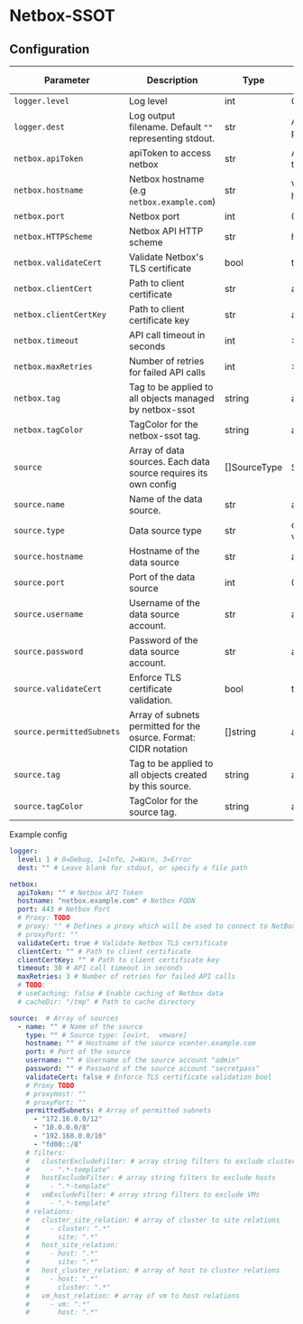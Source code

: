# Netbox-SSOT


## Configuration

| Parameter                 | Description                                                      | Type         | Possible values | Default                 | Required |
| ------------------------- | ---------------------------------------------------------------- | ------------ | --------------- | ----------------------- | -------- |
| `logger.level`            | Log level                                                        | int          | 0-3             | 1                       | Yes      |
| `logger.dest`             | Log output filename. Default `""` representing stdout.           | str          | Any valid path  | ""                      | No       |
| `netbox.apiToken`         | apiToken to access netbox                                        | str          | Any valid token | ""                      | Yes      |
| `netbox.hostname`         | Netbox hostname (e.g `netbox.example.com`)                       | str          | Valid hostname  | ""                      | Yes      |
| `netbox.port`             | Netbox port                                                      | int          | 0-65536         | 443                     | No       |
| `netbox.HTTPScheme`       | Netbox API HTTP scheme                                           | str          | http, https     | https                   | No       |
| `netbox.validateCert`     | Validate Netbox's TLS certificate                                | bool         | true, false     | false                   | No       |
| `netbox.clientCert`       | Path to client certificate                                       | str          | any             | ""                      | No       |
| `netbox.clientCertKey`    | Path to client certificate key                                   | str          | any             | ""                      | No       |
| `netbox.timeout`          | API call timeout in seconds                                      | int          | >=0             | 30                      | No       |
| `netbox.maxRetries`       | Number of retries for failed API calls                           | int          | >=0             | 3                       | No       |
| `netbox.tag`              | Tag to be applied to all objects managed by netbox-ssot          | string       | any             | "netbox-ssot"           | No       |
| `netbox.tagColor`         | TagColor for the netbox-ssot tag.                                | string       | any             | "07426b"                | No       |
| `source`                  | Array of data sources. Each data source requires its own config  | []SourceType | SourceType      | []                      | No       |
| `source.name`             | Name of the data source.                                         | str          | any             | ""                      | Yes      |
| `source.type`             | Data source type                                                 | str          | ovirt, vmware   | ""                      | Yes      |
| `source.hostname`         | Hostname of the data source                                      | str          | any             | ""                      | Yes      |
| `source.port`             | Port of the data source                                          | int          | 0-65536         | 443                     | No       |
| `source.username`         | Username of the data source account.                             | str          | any             | ""                      | Yes      |
| `source.password`         | Password of the data source account.                             | str          | any             | ""                      | Yes      |
| `source.validateCert`     | Enforce TLS certificate validation.                              | bool         | true, false     | false                   | No       |
| `source.permittedSubnets` | Array of subnets permitted for the osurce. Format: CIDR notation | []string     | any             | []                      | No       |
| `source.tag`              | Tag to be applied to all objects created by this source.         | string       | any             | "source-" + source.name | No       |
| `source.tagColor`         | TagColor for the source tag.                                     | string       | any             | ovirt: "07426b"         | No       |


Example config

```yaml
logger:
  level: 1 # 0=Debug, 1=Info, 2=Warn, 3=Error
  dest: "" # Leave blank for stdout, or specify a file path

netbox:
  apiToken: "" # Netbox API Token
  hostname: "netbox.example.com" # Netbox FQDN
  port: 443 # Netbox Port
  # Proxy: TODO
  # proxy: "" # Defines a proxy which will be used to connect to NetBox. Proxy setting needs to include ; the schema. Proxy basic auth example: http://user:pass@10.10.1.10:312
  # proxyPort: ""
  validateCert: true # Validate Netbox TLS certificate
  clientCert: "" # Path to client certificate
  clientCertKey: "" # Path to client certificate key
  timeout: 30 # API call timeout in seconds
  maxRetries: 3 # Number of retries for failed API calls
  # TODO:
  # useCaching: false # Enable caching of Netbox data
  # cacheDir: "/tmp" # Path to cache directory

source:  # Array of sources
  - name: "" # Name of the source
    type: "" # Source type: [ovirt,  vmware]
    hostname: "" # Hostname of the source vcenter.example.com
    port: # Port of the source
    username: "" # Username of the source account "admin"
    password: "" # Password of the source account "secretpass"
    validateCert: false # Enforce TLS certificate validation bool
    # Proxy TODO
    # proxyHost: ""
    # proxyPort: ""
    permittedSubnets: # Array of permitted subnets
      - "172.16.0.0/12"
      - "10.0.0.0/8"
      - "192.168.0.0/16"
      - "fd00::/8"
    # filters:
    #   clusterExcludeFilter: # array string filters to exclude clusters
    #     - ".*-template"
    #   hostExcludeFilter: # array string filters to exclude hosts
    #     - ".*-template"
    #   vmExcludeFilter: # array string filters to exclude VMs
    #     - ".*-template"
    # relations:
    #   cluster_site_relation: # array of cluster to site relations
    #     - cluster: ".*"
    #       site: ".*"
    #   host_site_relation:
    #     - host: ".*"
    #       site: ".*"
    #   host_cluster_relation: # array of host to cluster relations
    #     - host: ".*"
    #       cluster: ".*"
    #   vm_host_relation: # array of vm to host relations
    #     - vm: ".*"
    #       host: ".*"
```